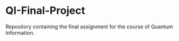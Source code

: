 # QI-Final-Project
Repository containing the final assignment for the course of Quantum Information. 
